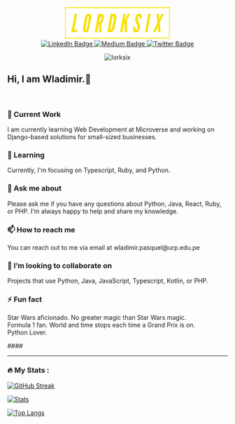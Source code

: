 <div id="header" align="center">
  
  <div id="badges">
  <img src="lordksix-logos_transparent.png" alt="logo" width="240"  height="auto" blackground="#fff" margin="auto"/>
  <br>
    <a href="https://www.linkedin.com/in/wladpasquel/">
      <img src="https://img.shields.io/badge/LinkedIn-blue?style=for-the-badge&logo=linkedin&logoColor=white" alt="LinkedIn Badge"/>
    </a>
    <a href="https://medium.com/@wladimir.pasquel">
      <img src="https://badgen.net/badge/icon/wladimir.pasquel?icon=medium&label=Medium" alt="Medium Badge"/>
    </a>
    <a href="https://twitter.com/wapasquel">
      <img src="https://img.shields.io/badge/Twitter-blue?style=for-the-badge&logo=twitter&logoColor=white" alt="Twitter Badge"/>
    </a>
  </div>
  <p align="center"> <img src="https://komarev.com/ghpvc/?username=lorksix&label=Profile%20views&color=0e75b6&style=flat" alt="lorksix" /> </p>
</div>

<h2> Hi, I am Wladimir.👋<br></h2>
<br>

<h3>🔭 Current Work<br></h3>
<p align="left">I am currently learning Web Development at Microverse and working on Django-based solutions for small-sized businesses.</p>

<h3>🌱 Learning<br></h3>
<p align="left">Currently, I'm focusing on Typescript, Ruby, and Python.</p>

 
<h3>💬 Ask me about<br></h3>
<p align="left">Please ask me if you have any questions about Python, Java, React, Ruby, or PHP. I'm always happy to help and share my knowledge. </p>
 
<h3>📫 How to reach me <br></h3>
<p align="left">You can reach out to me via email at wladimir.pasquel@urp.edu.pe </p>

<h3>👯 I’m looking to collaborate on<br></h3>
<p align="left">Projects that use Python, Java, JavaScript, Typescript, Kotlin, or PHP. </p>
 
<h3>⚡ Fun fact <br></h3>
<p align="left">Star Wars aficionado. No greater magic than Star Wars magic.<br>
Formula 1 fan. World and time stops each time a Grand Prix is on. <br>
Python Lover.<br> </p>
 ####

 ---

### :fire: My Stats :

[![GitHub Streak](http://github-readme-streak-stats.herokuapp.com?user=lordksix&theme=tokyonight&background=000000)](https://git.io/streak-stats) 

[![Stats](https://github-readme-stats.vercel.app/api?username=lordksix&layout=compact&theme=tokyonight)](https://github.com/anuraghazra/github-readme-stats)

[![Top Langs](https://github-readme-stats.vercel.app/api/top-langs/?username=lordksix&theme=tokyonight&layout=compact)](https://github.com/anuraghazra/github-readme-stats)
